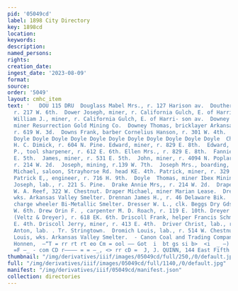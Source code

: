 ```yaml
---
pid: '05049cd'
label: 1898 City Directory
key: 1898cd
location: 
keywords: 
description: 
named_persons: 
rights: 
creation_date: 
ingest_date: '2023-08-09'
format: 
source: 
order: '5049'
layout: cmhc_item
text: '   DOU 115 DRU  Douglass Mabel Mrs., r. 127 Harison av.  Doutherty Maggie Miss,
  r. 217 W. 6th.  Dower Joseph, miner, r. California Gulch, E. of Harri- son av.  Dower
  William J., miner, r. California Gulch, E. of Harri- son av.  Downey Patrick E.,
  miner Resurrection Gold Mining Co.  Downey Thomas, bricklayer Arkansas Valley Smelter,
  r. 619 W. 3d.  Downs Frank, barber Cornelius Hanson, r. 301 W. 4th.  Doyle Doyle
  Doyle Doyle Doyle Doyle Doyle Doyle Doyle Doyle Doyle Doyle Doyle  Charles, carpenter
  H. C. Dimick, r. 604 N. Pine. Edward, miner, r. 829 E. 8th.  Edward, r. 716 E. 9th.  Edward
  P., tool sharpener, r. 612 E. 6th. Ellen Mrs., r. 829 E. 8th.  Fannie Mrs., r. 820
  E. 5th.  James, miner, r. 531 E. 5th.  John, miner, r. 4094 N. Poplar.  John, teamster,
  r. 214 W. 2d.  Joseph, mining, r.139 W. 7th.  Joseph Mrs., boarding, r. 139 W. 7th.
  Michael, saloon, Strayhorse Rd. head KE. 4th. Patrick, miner, r. 329 EK. 5th.  Doyle
  Patrick E,, engineer, r. 716 H. 9th.  Doyle  Thomas, miner Ibex Mining Co.  Dragovan
  Joseph, lab., r. 221 S. Pine.  Drake Annie Mrs,, r. 214 W. 2d.  Draper Fred, butcher
  W. A. Reef, 322 W. Chestnut. Draper Michael, miner Marian Lease.  Dregman Joseph,
  wks. Arkansas Valley Smelter. Drennan James H., r. 46 Delaware Bik.  Dresmer Joseph,
  charge wheeler Bi-Metallic Smelter. Dresser W. L., clk. Beggs Dry Gds. Co., r. 126
  W. 6th. Drew Orin F. , carpenter M. D. Roach, r. 119 E. 10th. Dreyer Frank G. A.
  (Veltz & Dreyer), r. 618 EK. 6th. Driscoll Frank, helper Francis Schmidt, r. 413
  E. 4th. Driscoll Jerry, miner, r. 413 E. 4th.  Driver Christ, lab., r. 110 E. 2d.  Drobnik
  Anton, lab. . Tr. Stringtown.  Dromich Louis, lab., r. 514 W. Chestnut.  Drumitch
  Louis, wks. Arkansas Valley Smelter.  - Canon Coal and Trading Company, "WAR &.
  Honnen,  —“T = rr rt rt eo Cm = ool —— Got  i  bt gs si b>  <i  _ —) = oan = rrt
  =F —_ - com CD r———— = = —_, <> rr cD =  J, J. QUINN, 144 East Fifth Street. GRAINING '
thumbnail: "/img/derivatives/iiif/images/05049cd/full/250,/0/default.jpg"
full: "/img/derivatives/iiif/images/05049cd/full/1140,/0/default.jpg"
manifest: "/img/derivatives/iiif/05049cd/manifest.json"
collection: directories
---
```

